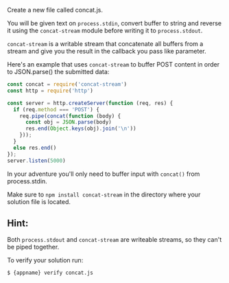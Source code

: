 Create a new file called concat.js.

You will be given text on `process.stdin`, convert buffer to string and reverse it
using the `concat-stream` module before writing it to `process.stdout`.

`concat-stream` is a writable stream that concatenate all buffers from a stream
and give you the result in the callback you pass like parameter.

Here's an example that uses `concat-stream` to buffer POST content in order to
JSON.parse() the submitted data:

```js
const concat = require('concat-stream')
const http = require('http')

const server = http.createServer(function (req, res) {
  if (req.method === 'POST') {
    req.pipe(concat(function (body) {
      const obj = JSON.parse(body)
      res.end(Object.keys(obj).join('\n'))
    }));
  }
  else res.end()
});
server.listen(5000)
```

In your adventure you'll only need to buffer input with `concat()` from
process.stdin.

Make sure to `npm install concat-stream` in the directory where your solution
file is located.

## Hint:

Both `process.stdout` and `concat-stream` are writeable streams, so they can't
be piped together.

To verify your solution run:

```sh
$ {appname} verify concat.js
```
